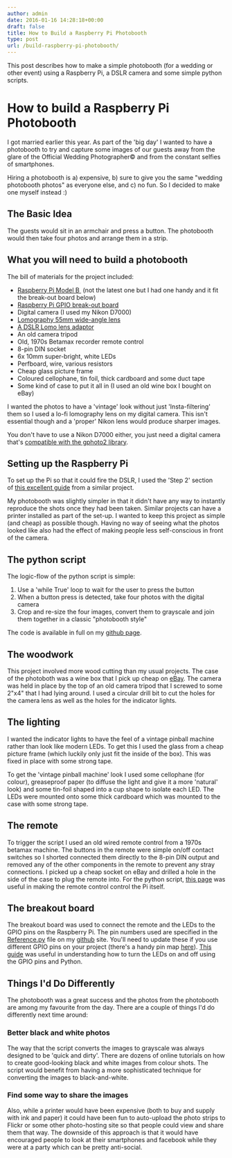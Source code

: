 ```yaml
---
author: admin
date: 2016-01-16 14:28:18+00:00
draft: false
title: How to Build a Raspberry Pi Photobooth
type: post
url: /build-raspberry-pi-photobooth/
---
```


This post describes how to make a simple photobooth (for a wedding or other event) using a Raspberry Pi, a DSLR camera and some simple python scripts.

# How to build a Raspberry Pi Photobooth

I got married earlier this year. As part of the 'big day' I wanted to have a photobooth to try and capture some images of our guests away from the glare of the Official Wedding Photographer© and from the constant selfies of smartphones.

Hiring a photobooth is a) expensive, b) sure to give you the same "wedding photobooth photos" as everyone else, and c) no fun. So I decided to make one myself instead :)

## The Basic Idea

The guests would sit in an armchair and press a button. The photobooth would then take four photos and arrange them in a strip.

## What you will need to build a photobooth

The bill of materials for the project included:

* [Raspberry Pi Model B ](https://www.raspberrypi.org/products/model-b/) (not the latest one but I had one handy and it fit the break-out board below)
* [Raspberry Pi GPIO break-out board](http://www.maplin.co.uk/p/gpio-break-out-pcb-for-raspberry-pi-n95nq)
* Digital camera (I used my Nikon D7000)
* [Lomography 55mm wide-angle lens](http://shop.lomography.com/en/diana-55mm-wide-angle-and-close-up-lens-package)
* [A DSLR Lomo lens adaptor](http://shop.lomography.com/en/diana-slr-adaptor-nikon-mount)
* An old camera tripod
* Old, 1970s Betamax recorder remote control
* 8-pin DIN socket
* 6x 10mm super-bright, white LEDs
* Perfboard, wire, various resistors
* Cheap glass picture frame
* Coloured cellophane, tin foil, thick cardboard and some duct tape
* Some kind of case to put it all in (I used an old wine box I bought on eBay)

I wanted the photos to have a 'vintage' look without just 'Insta-filtering' them so I used a lo-fi lomography lens on my digital camera. This isn't essential though and a 'proper' Nikon lens would produce sharper images.

You don't have to use a Nikon D7000 either, you just need a digital camera that's [compatible with the gphoto2 library](http://gphoto.sourceforge.net/proj/libgphoto2/support.php).

## Setting up the Raspberry Pi

To set up the Pi so that it could fire the DSLR, I used the 'Step 2' section of [this excellent guide](http://www.instructables.com/id/Raspberry-Pi-photo-booth-controller/?ALLSTEPS) from a similar project.

My photobooth was slightly simpler in that it didn't have any way to instantly reproduce the shots once they had been taken. Similar projects can have a printer installed as part of the set-up. I wanted to keep this project as simple (and cheap) as possible though. Having no way of seeing what the photos looked like also had the effect of making people less self-conscious in front of the camera.

## The python script

The logic-flow of the python script is simple:

1. Use a 'while True' loop to wait for the user to press the button
2. When a button press is detected, take four photos with the digital camera
3. Crop and re-size the four images, convert them to grayscale and join them together in a classic "photobooth style"

The code is available in full on my [github page](https://github.com/AdamDynamic/RPi-Photobooth).

## The woodwork

This project involved more wood cutting than my usual projects. The case of the photoboth was a wine box that I pick up cheap on [eBay](http://www.ebay.co.uk). The camera was held in place by the top of an old camera tripod that I screwed to some 2"x4" that I had lying around. I used a circular drill bit to cut the holes for the camera lens as well as the holes for the indicator lights.

## The lighting

I wanted the indicator lights to have the feel of a vintage pinball machine rather than look like modern LEDs. To get this I used the glass from a cheap picture frame (which luckily only just fit the inside of the box). This was fixed in place with some strong tape.

To get the 'vintage pinball machine' look I used some cellophane (for colour), greaseproof paper (to diffuse the light and give it a more 'natural' look) and some tin-foil shaped into a cup shape to isolate each LED. The LEDs were mounted onto some thick cardboard which was mounted to the case with some strong tape.

## The remote

To trigger the script I used an old wired remote control from a 1970s betamax machine. The buttons in the remote were simple on/off contact switches so I shorted connected them directly to the 8-pin DIN output and removed any of the other components in the remote to prevent any stray connections. I picked up a cheap socket on eBay and drilled a hole in the side of the case to plug the remote into. For the python script, [this page](http://razzpisampler.oreilly.com/ch07.html) was useful in making the remote control control the Pi itself.

## The breakout board

The breakout board was used to connect the remote and the LEDs to the GPIO pins on the Raspberry Pi. The pin numbers used are specified in the [Reference.py](https://github.com/AdamDynamic/RPi-Photobooth/blob/master/Reference.py) file on my [github](https://github.com/AdamDynamic) site. You'll need to update these if you use different GPIO pins on your project (there's a handy pin map [here](http://www.raspberrypi-spy.co.uk/wp-content/uploads/2012/09/Raspberry-Pi-GPIO-Layout-Revision-2.png)). [This guide](http://thepihut.com/blogs/raspberry-pi-tutorials/27968772-turning-on-an-led-with-your-raspberry-pis-gpio-pins) was useful in understanding how to turn the LEDs on and off using the GPIO pins and Python.

## Things I'd Do Differently

The photobooth was a great success and the photos from the photobooth are among my favourite from the day. There are a couple of things I'd do differently next time around:

### Better black and white photos

The way that the script converts the images to grayscale was always designed to be 'quick and dirty'. There are dozens of online tutorials on how to create good-looking black and white images from colour shots. The script would benefit from having a more sophisticated technique for converting the images to black-and-white.

### Find some way to share the images

Also, while a printer would have been expensive (both to buy and supply with ink and paper) it could have been fun to auto-upload the photo strips to Flickr or some other photo-hosting site so that people could view and share them that way. The downside of this approach is that it would have encouraged people to look at their smartphones and facebook while they were at a party which can be pretty anti-social.
